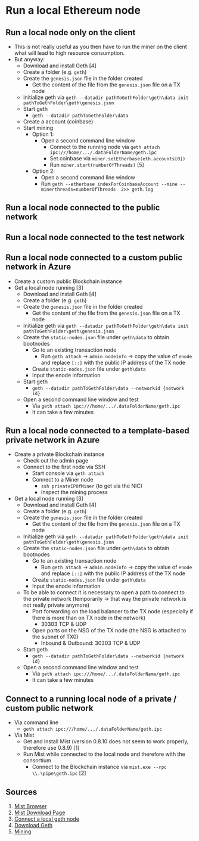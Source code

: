 # Run a local Ethereum node

## Run a local node only on the client
*   This is not really useful as you then have to run the miner on the client what will lead to high resource consumption.
*   But anyway:
    *   Download and install Geth [4]
    *   Create a folder (e.g. `geth`)
    *   Create the `genesis.json` file in the folder created
        *   Get the content of the file from the `genesis.json` file on a TX node
    *   Initialize geth via `geth --datadir pathToGethFolder\geth\data init pathToGethFolder\geth\genesis.json`
    *   Start geth
        *   `geth --datadir pathToGethFolder\data`
    *   Create a account (coinbase)
    *   Start mining
        *   Option 1: 
            *   Open a second command line window
                *   Connect to the running node via `geth attach ipc:///home/.../.dataFolderName/geth.ipc`
                *   Set coinbase via `miner.setEtherbase(eth.accounts[0])`
                *   Run `miner.start(numberOfThreads)` [5]
        *   Option 2:
            *   Open a second command line window
            *   Run `geth --etherbase indexForCoinbaseAccount --mine --minerthreads=numberOfThreads  2>> geth.log`

## Run a local node connected to the public network


## Run a local node connected to the test network


## Run a local node connected to a custom public network in Azure
*   Create a custom public Blockchain instance              
*   Get a local node running [3]
    *   Download and install Geth [4]
    *   Create a folder (e.g. `geth`)
    *   Create the `genesis.json` file in the folder created
        *   Get the content of the file from the `genesis.json` file on a TX node
    *   Initialize geth via `geth --datadir pathToGethFolder\geth\data init pathToGethFolder\geth\genesis.json`
    *   Create the `static-nodes.json` file under `geth\data` to obtain bootnodes
        *   Go to an existing transaction node
            *   Run `geth attach` -> `admin.nodeInfo` -> copy the value of `enode` and replace `[::]` with the public IP address of the TX node
        *   Create `static-nodes.json` file under `geth\data`
        *   Input the enode information
    *   Start geth
        *   `geth --datadir pathToGethFolder\data --networkid {network id}`
    *   Open a second command line window and test
        *   Via `geth attach ipc:///home/.../.dataFolderName/geth.ipc`
        *   It can take a few minutes

## Run a local node connected to a template-based private network in Azure
*   Create a private Blockchain instance
    *   Check out the admin page
    *   Connect to the first node via SSH
        *   Start console via `geth attach`
        *   Connect to a Miner node
            *   `ssh privateIPOfMiner` (to get via the NIC)
            *   Inspect the mining process                
*   Get a local node running [3]
    *   Download and install Geth [4]
    *   Create a folder (e.g. `geth`)
    *   Create the `genesis.json` file in the folder created
        *   Get the content of the file from the `genesis.json` file on a TX node
    *   Initialize geth via `geth --datadir pathToGethFolder\geth\data init pathToGethFolder\geth\genesis.json`
    *   Create the `static-nodes.json` file under `geth\data` to obtain bootnodes
        *   Go to an existing transaction node
            *   Run `geth attach` -> `admin.nodeInfo` -> copy the value of `enode` and replace `[::]` with the public IP address of the TX node
        *   Create `static-nodes.json` file under `geth\data`
        *   Input the enode information
    *   To be able to connect it is necessary to open a path to connect to the private network (temporarily -> that way the private network is not really private anymore)
        *   Port forwarding on the load balancer to the TX node (especially if there is more than on TX node in the network)
            *   30303 TCP & UDP
        *   Open ports on the NSG of the TX node (the NSG is attached to the subnet of TX0)
            *   Inbound & Outbound: 30303 TCP & UDP
    *   Start geth
        *   `geth --datadir pathToGethFolder\data --networkid {network id}`
    *   Open a second command line window and test
        *   Via `geth attach ipc:///home/.../.dataFolderName/geth.ipc`
        *   It can take a few minutes

## Connect to a running local node of a private / custom public network
*   Via command line
    *   `geth attach ipc:///home/.../.dataFolderName/geth.ipc`
*   Via Mist
    *   Get and install Mist (version 0.8.10 does not seem to work properly, therefore use 0.8.9) [1]
    *   Run Mist while connected to the local node and therefore with the consortium
        *   Connect to the Blockchain instance via `mist.exe --rpc \\.\pipe\geth.ipc` [2]

## Sources
1.  [Mist Browser](https://github.com/ethereum/mist/blob/develop/README.md)
2.  [Mist Download Page](https://github.com/ethereum/mist/releases)
3.  [Connect a local geth node](https://github.com/EthereumEx/ethereum-arm-templates/blob/master/ethereum-consortium/docs/setupWalkthrough.md)
4.  [Download Geth](https://geth.ethereum.org/downloads/)
5.  [Mining](https://github.com/ethereum/go-ethereum/wiki/Mining)